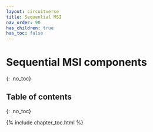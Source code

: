 ```yaml
---
layout: circuitverse
title: Sequential MSI
nav_order: 90
has_children: true
has_toc: false
---
```


# Sequential MSI components
{: .no_toc}

## Table of contents
{: .no_toc}

{% include chapter_toc.html %}

